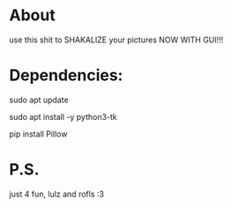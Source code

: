 # About
use this shit to SHAKALIZE your pictures
NOW WITH GUI!!!

# Dependencies:

sudo apt update

sudo apt install -y python3-tk

pip install Pillow

# P.S.
just 4 fun, lulz and rofls :3

